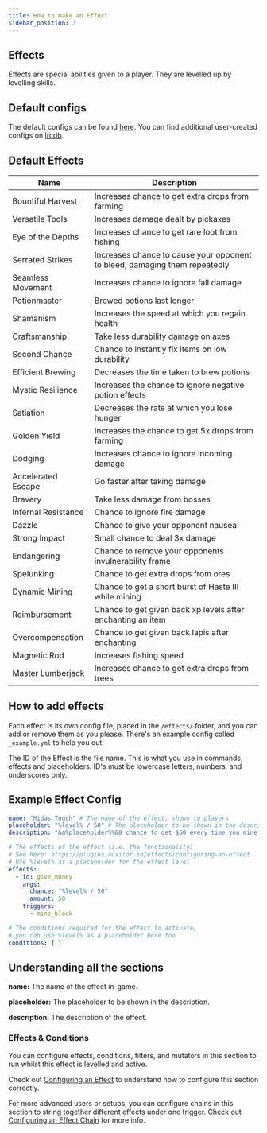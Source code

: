 ```yaml
---
title: How to make an Effect
sidebar_position: 3
---
```


## Effects
Effects are special abilities given to a player. They are levelled up by levelling skills.

## Default configs
The default configs can be found [here](https://github.com/Auxilor/EcoSkills/tree/master/eco-core/core-plugin/src/main/resources/effects).
You can find additional user-created configs on [lrcdb](https://lrcdb.auxilor.io/).

## Default Effects

| Name                | Description                                                                |
|---------------------|----------------------------------------------------------------------------|
| Bountiful Harvest   | Increases chance to get extra drops from farming                           |
| Versatile Tools     | Increases damage dealt by pickaxes                                         |
| Eye of the Depths   | Increases chance to get rare loot from fishing                             |
| Serrated Strikes    | Increases chance to cause your opponent to bleed, damaging them repeatedly |
| Seamless Movement   | Increases chance to ignore fall damage                                     |
| Potionmaster        | Brewed potions last longer                                                 |
| Shamanism           | Increases the speed at which you regain health                             |
| Craftsmanship       | Take less durability damage on axes                                        |
| Second Chance       | Chance to instantly fix items on low durability                            |
| Efficient Brewing   | Decreases the time taken to brew potions                                   |
| Mystic Resilience   | Increases the chance to ignore negative potion effects                     |
| Satiation           | Decreases the rate at which you lose hunger                                |
| Golden Yield        | Increases the chance to get 5x drops from farming                          |
| Dodging             | Increases chance to ignore incoming damage                                 |
| Accelerated Escape  | Go faster after taking damage                                              |
| Bravery             | Take less damage from bosses                                               |
| Infernal Resistance | Chance to ignore fire damage                                               |
| Dazzle              | Chance to give your opponent nausea                                        |
| Strong Impact       | Small chance to deal 3x damage                                             |
| Endangering         | Chance to remove your opponents invulnerability frame                      |
| Spelunking          | Chance to get extra drops from ores                                        |
| Dynamic Mining      | Chance to get a short burst of Haste III while mining                      |
| Reimbursement       | Chance to get given back xp levels after enchanting an item                |
| Overcompensation    | Chance to get given back lapis after enchanting                            |
| Magnetic Rod        | Increases fishing speed                                                    |
| Master Lumberjack   | Increases chance to get extra drops from trees                             |
## How to add effects
Each effect is its own config file, placed in the `/effects/` folder, and you can add or remove them as you please. There's an example config called `_example.yml` to help you out!

The ID of the Effect is the file name. This is what you use in commands, effects and placeholders.
ID's must be lowercase letters, numbers, and underscores only.


## Example Effect Config

```yaml
name: "Midas Touch" # The name of the effect, shown to players
placeholder: "%level% / 50" # The placeholder to be shown in the description, you can use expressions - eg %level% * 2
description: "&a%placeholder%%&8 chance to get $50 every time you mine a block" # The description to be shown in lore and messages

# The effects of the effect (i.e. the functionality)
# See here: https://plugins.auxilor.io/effects/configuring-an-effect
# Use %level% as a placeholder for the effect level
effects:
  - id: give_money
    args:
      chance: "%level% / 50"
      amount: 50
    triggers:
      - mine_block

# The conditions required for the effect to activate,
# you can use %level% as a placeholder here too
conditions: [ ]
```

## Understanding all the sections

**name:** The name of the effect in-game.

**placeholder:** The placeholder to be shown in the description.

**description:** The description of the effect.

### Effects & Conditions

You can configure effects, conditions, filters, and mutators in this section to run whilst this effect is levelled and active.

Check out [Configuring an Effect](https://plugins.auxilor.io/effects/configuring-an-effect) to understand how to configure this section correctly.

For more advanced users or setups, you can configure chains in this section to string together different effects under one trigger. Check out [Configuring an Effect Chain](https://plugins.auxilor.io/effects/configuring-a-chain) for more info.
